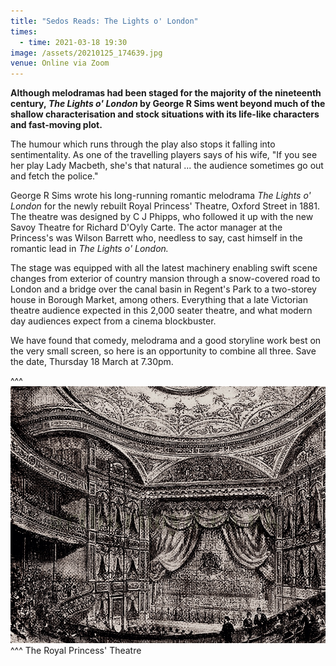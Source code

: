 ```yaml
---
title: "Sedos Reads: The Lights o' London"
times:
  - time: 2021-03-18 19:30
image: /assets/20210125_174639.jpg
venue: Online via Zoom
---
```

**Although melodramas had been staged for the majority of the nineteenth century, *The Lights o' London* by George R Sims went beyond much of the shallow characterisation and stock situations with its life-like characters and fast-moving plot.** 

The humour which runs through the play also stops it falling into sentimentality. As one of the travelling players says of his wife, "If you see her play Lady Macbeth, she's that natural ... the audience sometimes go out and fetch the police." 

George R Sims wrote his long-running romantic melodrama *The Lights o' London* for the newly rebuilt Royal Princess' Theatre, Oxford Street in 1881. The theatre was designed by C J Phipps, who followed it up with the new Savoy Theatre for Richard D'Oyly Carte. The actor manager at the Princess's was Wilson Barrett who, needless to say, cast himself in the romantic lead in *The Lights o' London.* 

The stage was equipped with all the latest machinery enabling swift scene changes from exterior of country mansion through a snow-covered road to London and a bridge over the canal basin in Regent's Park to a two-storey house in Borough Market, among others. Everything that a late Victorian theatre audience expected in this 2,000 seater theatre, and what modern day audiences expect from a cinema blockbuster. 

We have found that comedy, melodrama and a good storyline work best on the very small screen, so here is an opportunity to combine all three. Save the date, Thursday 18 March at 7.30pm.

^^^ ![](/assets/20210125_153857.jpg)
^^^ The Royal Princess' Theatre